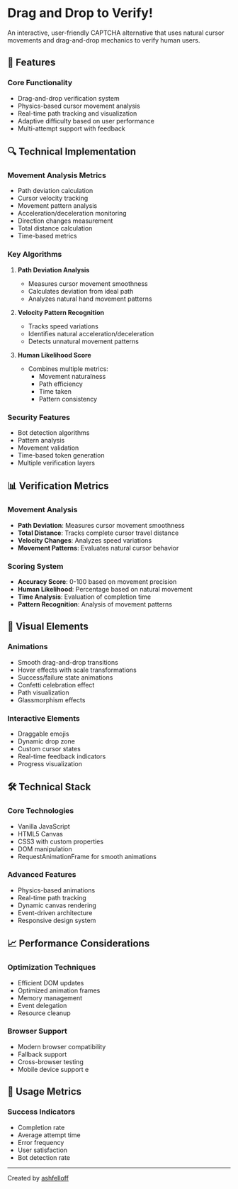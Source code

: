 # Drag and Drop to Verify!

An interactive, user-friendly CAPTCHA alternative that uses natural cursor movements and drag-and-drop mechanics to verify human users.

## 🌟 Features

### Core Functionality
- Drag-and-drop verification system
- Physics-based cursor movement analysis
- Real-time path tracking and visualization
- Adaptive difficulty based on user performance
- Multi-attempt support with feedback

## 🔍 Technical Implementation

### Movement Analysis Metrics
- Path deviation calculation
- Cursor velocity tracking
- Movement pattern analysis
- Acceleration/deceleration monitoring
- Direction changes measurement
- Total distance calculation
- Time-based metrics

### Key Algorithms
1. **Path Deviation Analysis**
   - Measures cursor movement smoothness
   - Calculates deviation from ideal path
   - Analyzes natural hand movement patterns

2. **Velocity Pattern Recognition**
   - Tracks speed variations
   - Identifies natural acceleration/deceleration
   - Detects unnatural movement patterns

3. **Human Likelihood Score**
   - Combines multiple metrics:
     - Movement naturalness
     - Path efficiency
     - Time taken
     - Pattern consistency

### Security Features
- Bot detection algorithms
- Pattern analysis
- Movement validation
- Time-based token generation
- Multiple verification layers

## 📊 Verification Metrics

### Movement Analysis
- **Path Deviation**: Measures cursor movement smoothness
- **Total Distance**: Tracks complete cursor travel distance
- **Velocity Changes**: Analyzes speed variations
- **Movement Patterns**: Evaluates natural cursor behavior

### Scoring System
- **Accuracy Score**: 0-100 based on movement precision
- **Human Likelihood**: Percentage based on natural movement
- **Time Analysis**: Evaluation of completion time
- **Pattern Recognition**: Analysis of movement patterns

## 🎨 Visual Elements

### Animations
- Smooth drag-and-drop transitions
- Hover effects with scale transformations
- Success/failure state animations
- Confetti celebration effect
- Path visualization
- Glassmorphism effects

### Interactive Elements
- Draggable emojis
- Dynamic drop zone
- Custom cursor states
- Real-time feedback indicators
- Progress visualization

## 🛠 Technical Stack

### Core Technologies
- Vanilla JavaScript
- HTML5 Canvas
- CSS3 with custom properties
- DOM manipulation
- RequestAnimationFrame for smooth animations

### Advanced Features
- Physics-based animations
- Real-time path tracking
- Dynamic canvas rendering
- Event-driven architecture
- Responsive design system

## 📈 Performance Considerations

### Optimization Techniques
- Efficient DOM updates
- Optimized animation frames
- Memory management
- Event delegation
- Resource cleanup

### Browser Support
- Modern browser compatibility
- Fallback support
- Cross-browser testing
- Mobile device support
e
## 🎯 Usage Metrics

### Success Indicators
- Completion rate
- Average attempt time
- Error frequency
- User satisfaction
- Bot detection rate

---

Created by [ashfelloff](https://github.com/ashfelloff)
